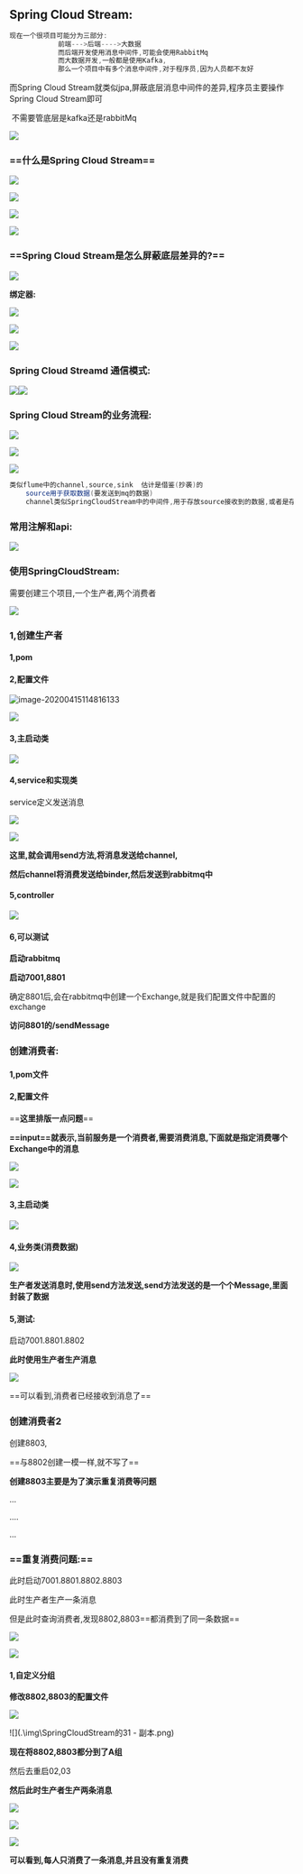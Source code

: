 
## Spring Cloud Stream:

```java
现在一个很项目可能分为三部分:
			前端--->后端---->大数据
			而后端开发使用消息中间件,可能会使用RabbitMq
			而大数据开发,一般都是使用Kafka,
			那么一个项目中有多个消息中间件,对于程序员,因为人员都不友好
```

而Spring Cloud Stream就类似jpa,屏蔽底层消息中间件的差异,程序员主要操作Spring Cloud Stream即可

​			不需要管底层是kafka还是rabbitMq

![](.\img\SpringCloudStream的1.png)

### ==什么是Spring Cloud Stream==

![](.\img\SpringCloudStream的2.png)





![](.\img\SpringCloudStream的3.png)

![](.\img\SpringCloudStream的4.png)

![](.\img\SpringCloudStream的5.png)





### ==**Spring Cloud Stream是怎么屏蔽底层差异的?**==

![](.\img\SpringCloudStream的6.png)





**绑定器:**

![](.\img\SpringCloudStream的7.png)

![](.\img\SpringCloudStream的8.png)

![](.\img\SpringCloudStream的9.png)





### **Spring Cloud Streamd 通信模式:**

![](.\img\SpringCloudStream的10.png)![](.\img\SpringCloudStream的11.png)





### Spring Cloud Stream的业务流程:

![](.\img\SpringCloudStream的12.png)

![](.\img\SpringCloudStream的14.png)

![](.\img\SpringCloudStream的13.png)

```java
类似flume中的channel,source,sink  估计是借鉴(抄袭)的
  	source用于获取数据(要发送到mq的数据)
  	channel类似SpringCloudStream中的中间件,用于存放source接收到的数据,或者是存放binder拉取的数据	
```







### 常用注解和api:

![](.\img\SpringCloudStream的15.png)





### 使用SpringCloudStream:

需要创建三个项目,一个生产者,两个消费者

![](.\img\SpringCloudStream的16.png)

### 1,创建生产者

#### 1,pom

#### 2,配置文件

![image-20200415114816133](.\img\SpringCloudStream的17)

![](.\img\SpringCloudStream的18.png)

#### 3,主启动类

![](.\img\SpringCloudStream的19.png)

#### 4,service和实现类

service定义发送消息

![](.\img\SpringCloudStream的20.png)

![](.\img\SpringCloudStream的21.png)

**这里,就会调用send方法,将消息发送给channel,**

​				**然后channel将消费发送给binder,然后发送到rabbitmq中**

#### 5,controller

![](.\img\SpringCloudStream的22.png)

#### 6,可以测试

**启动rabbitmq**

**启动7001,8801**

​		确定8801后,会在rabbitmq中创建一个Exchange,就是我们配置文件中配置的exchange

**访问8801的/sendMessage**







### 创建消费者:

#### 1,pom文件

#### 2,配置文件

==**这里排版一点问题**==

**==input==就表示,当前服务是一个消费者,需要消费消息,下面就是指定消费哪个Exchange中的消息**

![](.\img\SpringCloudStream的23.png)

![](.\img\SpringCloudStream的24.png)

#### 3,主启动类

![](.\img\SpringCloudStream的25.png)

#### 4,业务类(消费数据)

![](.\img\SpringCloudStream的26.png)

**生产者发送消息时,使用send方法发送,send方法发送的是一个个Message,里面封装了数据**

#### 5,测试:

启动7001.8801.8802

**此时使用生产者生产消息**

![](.\img\SpringCloudStream的27.png)

==可以看到,消费者已经接收到消息了==





### 创建消费者2

创建8803,

==与8802创建一模一样,就不写了==

**创建8803主要是为了演示重复消费等问题**

...

....

...





### ==重复消费问题:==

此时启动7001.8801.8802.8803

此时生产者生产一条消息

但是此时查询消费者,发现8802,8803==都消费到了同一条数据==

![](.\img\SpringCloudStream的28.png)

![](.\img\SpringCloudStream的29.png)

#### 1,自定义分组

**修改8802,8803的配置文件**

![](.\img\SpringCloudStream的30.png)

![](.\img\SpringCloudStream的31 - 副本.png)

**现在将8802,8803都分到了A组**

然后去重启02,03

**然后此时生产者生产两条消息**

![](.\img\SpringCloudStream的33.png)

![](.\img\SpringCloudStream的34.png)

![](.\img\SpringCloudStream的35.png)

**可以看到,每人只消费了一条消息,并且没有重复消费**


